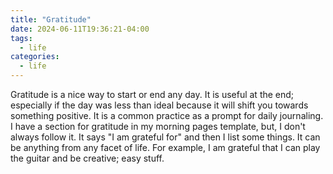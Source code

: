 ```yaml
---
title: "Gratitude"
date: 2024-06-11T19:36:21-04:00
tags:
  - life
categories:
  - life
---
```


Gratitude is a nice way to start or end any day.  It is useful at the end; especially if the day was less than ideal because it will shift you towards something positive.  It is a common practice as a prompt for daily journaling.  I have a section for gratitude in my morning pages template, but, I don't always follow it.  It says "I am grateful for" and then I list some things.  It can be anything from any facet of life.  For example, I am grateful that I can play the guitar and be creative; easy stuff.

